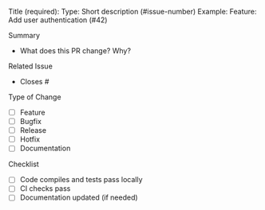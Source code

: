 Title (required): Type: Short description (#issue-number)
Example: Feature: Add user authentication (#42)

Summary
- What does this PR change? Why?

Related Issue
- Closes #<number>

Type of Change
- [ ] Feature
- [ ] Bugfix
- [ ] Release
- [ ] Hotfix
- [ ] Documentation

Checklist
- [ ] Code compiles and tests pass locally
- [ ] CI checks pass
- [ ] Documentation updated (if needed)